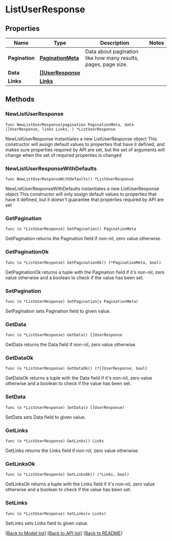 # ListUserResponse

## Properties

Name | Type | Description | Notes
------------ | ------------- | ------------- | -------------
**Pagination** | [**PaginationMeta**](PaginationMeta.md) | Data about pagination like how many results, pages, page size. | 
**Data** | [**[]UserResponse**](UserResponse.md) |  | 
**Links** | [**Links**](Links.md) |  | 

## Methods

### NewListUserResponse

`func NewListUserResponse(pagination PaginationMeta, data []UserResponse, links Links, ) *ListUserResponse`

NewListUserResponse instantiates a new ListUserResponse object
This constructor will assign default values to properties that have it defined,
and makes sure properties required by API are set, but the set of arguments
will change when the set of required properties is changed

### NewListUserResponseWithDefaults

`func NewListUserResponseWithDefaults() *ListUserResponse`

NewListUserResponseWithDefaults instantiates a new ListUserResponse object
This constructor will only assign default values to properties that have it defined,
but it doesn't guarantee that properties required by API are set

### GetPagination

`func (o *ListUserResponse) GetPagination() PaginationMeta`

GetPagination returns the Pagination field if non-nil, zero value otherwise.

### GetPaginationOk

`func (o *ListUserResponse) GetPaginationOk() (*PaginationMeta, bool)`

GetPaginationOk returns a tuple with the Pagination field if it's non-nil, zero value otherwise
and a boolean to check if the value has been set.

### SetPagination

`func (o *ListUserResponse) SetPagination(v PaginationMeta)`

SetPagination sets Pagination field to given value.


### GetData

`func (o *ListUserResponse) GetData() []UserResponse`

GetData returns the Data field if non-nil, zero value otherwise.

### GetDataOk

`func (o *ListUserResponse) GetDataOk() (*[]UserResponse, bool)`

GetDataOk returns a tuple with the Data field if it's non-nil, zero value otherwise
and a boolean to check if the value has been set.

### SetData

`func (o *ListUserResponse) SetData(v []UserResponse)`

SetData sets Data field to given value.


### GetLinks

`func (o *ListUserResponse) GetLinks() Links`

GetLinks returns the Links field if non-nil, zero value otherwise.

### GetLinksOk

`func (o *ListUserResponse) GetLinksOk() (*Links, bool)`

GetLinksOk returns a tuple with the Links field if it's non-nil, zero value otherwise
and a boolean to check if the value has been set.

### SetLinks

`func (o *ListUserResponse) SetLinks(v Links)`

SetLinks sets Links field to given value.



[[Back to Model list]](../README.md#documentation-for-models) [[Back to API list]](../README.md#documentation-for-api-endpoints) [[Back to README]](../README.md)


